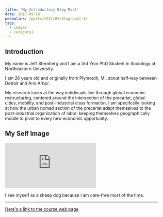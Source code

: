 ```yaml
---
title: 'My Introductory Blog Post'
date: 2017-09-18
permalink: /posts/2017/09/blog-post-1/
tags:
  - images
  - category1
---
```

Introduction
------------

My name is Jeff Sternberg and I am a 3rd Year PhD Student in Sociology at Northeastern University. 

I am 26 years old and originally from Plymouth, MI, about half-way between Detroit and Ann Arbor.

My research looks at the way indidivuals live through global economic restructuring, centered around the intersection of the precariat, global cities, mobility, and post-industrial class formation. I am specifcally looking at how the urban nomad section of the precariat adapt themselves to the post-industrial organization of labor, keeping themselves geographically mobile to pivot to every new economic opportunity.

My Self Image
-------------------
![My-Self-Image-Picture](https://images.nypl.org/index.php?id=1519957&t=w)

I see myself as a sheep dog because I am care-free most of the time.

-------------------
[Here's a link to the course web page](http://benschmidt.org/dighist17)
